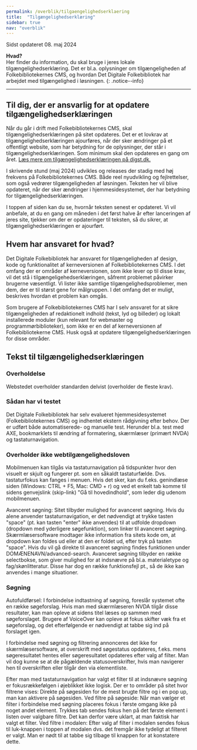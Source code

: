 ```yaml
---
permalink: /overblik/tilgaengelighedserklaering
title:  "Tilgængelighedserklæring"
sidebar: true
nav: "overblik"
---
```

Sidst opdateret 08. maj 2024

**Hvad?**\
Her finder du information, du skal bruge i jeres lokale tilgængelighedserklæring. Det er bl.a. oplysninger om  tilgængeligheden af Folkebibliotekernes CMS, og hvordan Det Digitale Folkebibliotek har arbejdet med tilgængelighed i løsningen.
{: .notice--info}
***
 
## Til dig, der er ansvarlig for at opdatere tilgængelighedserklæringen

Når du går i drift med Folkebibliotekernes CMS, skal tilgængelighedserklæringen på sitet opdateres. Det er et lovkrav at tilgængelighedserklæringen ajourføres, når der sker ændringer på et offentligt website, som har betydning for de oplysninger, der står i tilgængelighedserklæringen. Som minimum skal den opdateres en gang om året.  [Læs mere om tilgængelighedserklæringen på digst.dk.](https://digst.dk/digital-inklusion/webtilgaengelighed/om-tilgaengelighedserklaeringen/)

I skrivende stund (maj 2024) udvikles og releases der stadig med høj frekvens på Folkebibliotekernes CMS. Både reel nyudvikling og fejlrettelser, som også vedrører tilgængeligheden af løsningen. Teksten her vil blive opdateret, når der sker ændringer i hjemmesidesystemet, der har betydning for tilgængelighedserklæringen. 

I toppen af siden kan du se, hvornår teksten senest er opdateret. Vi vil anbefale, at du en gang om måneden i det først halve år efter lanceringen af jeres site, tjekker om der er opdateringer til teksten, så du sikrer, at tilgængelighedserklæringen er ajourført.

## Hvem har ansvaret for hvad? 

Det Digitale Folkebibliotek har ansvaret for tilgængeligheden af design, kode og funktionalitet af kerneversionen af Folkebibliotekernes CMS. I det omfang der er områder af kerneversionen, som ikke lever op til disse krav, vil det stå i tilgængeligehedserklæringen, såfremt problemet påvirker brugerne væsentligt. Vi lister ikke samtlige tilgængelighedsproblemer, men dem, der er til størst gene for målgruppen. I det omfang det er muligt, beskrives hvordan et problem kan omgås.  

Som brugere af Folkebibliotekernes CMS har I selv ansvaret for at sikre tilgængeligheden af redaktionelt indhold (tekst, lyd og billeder) og lokalt installerede moduler (kun relevant for webmaster og programmørbiblioteker), som ikke er en del af kerneversionen af Folkebibliotekerne CMS. Husk også at opdatere tilgængelighedserklæringen for disse områder.

## Tekst til tilgængelighedserklæringen

### Overholdelse
Webstedet overholder standarden delvist (overholder de fleste krav). 

### Sådan har vi testet
Det Digitale Folkebibliotek har selv evalueret hjemmesidesystemet (Folkebibliotekernes CMS) og indhentet ekstern rådgivning efter behov. Der er udført både automatiserede- og manuelle test. Herunder bl.a. test med AXE, bookmarklets til ændring af formatering, skærmlæser (primært NVDA) og tastaturnavigation. 

### Overholder ikke webtilgængelighedsloven

Mobilmenuen kan tilgås via tastaturnavigation på tidspunkter hvor den visuelt er skjult og fungerer pt. som en såkaldt tastaturfælde. Dvs. tastaturfokus kan fanges i menuen. Hvis det sker, kan du f.eks. genindlæse siden (Windows: CTRL + F5, Mac: CMD + r) og ved et enkelt tab komme til sidens genvejslink (skip-link) "Gå til hovedindhold", som leder dig udenom mobilmenuen.  

Avanceret søgning: Sitet tilbyder mulighed for avanceret søgning. Hvis du alene anvender tastaturnavigation, er det nødvendigt at trykke tasten "space" (pt. kan tasten "enter" ikke anvendes) til at udfolde dropdown (dropdown med yderligere søgefunktion), som linker til avanceret søgning. Skærmlæsersoftware modtager ikke information fra sitets kode om, at dropdown kan foldes ud eller at den er foldet ud, efter tryk på tasten "space". Hvis du vil gå direkte til avanceret søgning findes funktionen under DOMÆNENAVN/advanced-search. Avanceret søgning tilbyder en række selectbokse, som giver mulighed for at indsnævre på bl.a. materialetype og fag/skønlitteratur. Disse har dog en række funktionsfejl pt., så de ikke kan anvendes i mange situationer.  

### Søgning
Autofuldførsel: I forbindelse indtastning af søgning, foreslår systemet ofte en række søgeforslag. Hvis man med skærmlæseren NVDA tilgår disse resultater, kan man opleve at sidens titel læses op sammen med søgeforslaget. Brugere af VoiceOver kan opleve at fokus skifter væk fra et søgeforslag, og det efterfølgende er nødvendigt at tabbe sig ind på forslaget igen. 
 
I forbindelse med søgning og filtrering annonceres det ikke for skærmlæsersoftware, at overskrift med søgestatus opdateres, f.eks. mens søgeresultatet hentes eller søgeresultatet opdateres efter valg af filter. Man vil dog kunne se at de pågældende statusoverskrifter, hvis man navigerer hen til overskriften eller tilgår den via elementliste.   
 
Efter man med tastaturnavigation har valgt et filter til at indsnævre søgning er fokusrækkefølgen i øjeblikket ikke logisk. Der er to områder på sitet hvor filtrene vises: Direkte på søgesiden for de mest brugte filtre og i en pop up, man kan aktivere på søgesiden. Ved filtre på søgeside: Når man vælger et filter i forbindelse med søgning placeres fokus i første omgang ikke på noget andet element. Trykkes tab sendes fokus hen på det første element i listen over valgbare filtre. Det kan derfor være uklart, at man faktisk har valgt et filter. Ved filtre i modalen: Efter valg af filter i modalen sendes fokus til luk-knappen i toppen af modalen dvs. det fremgår ikke tydeligt at filteret er valgt. Man er nødt til at tabbe sig tilbage til knappen for at konstatere dette.



 



